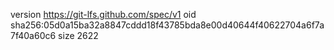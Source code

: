 version https://git-lfs.github.com/spec/v1
oid sha256:05d0a15ba32a8847cddd18f43785bda8e00d40644f40622704a6f7a7f40a60c6
size 2622
